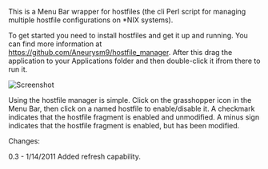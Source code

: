 This is a Menu Bar wrapper for hostfiles (the cli Perl script for managing multiple hostfile configurations on *NIX systems).

To get started you need to install hostfiles and get it up and running.  You can find more information at https://github.com/Aneurysm9/hostfile_manager.  After this drag the application to your Applications folder and then double-click it ifrom there to run it.

![Screenshot](/ezarko/HostfileManager-OSX-GUI/raw/master/hmss.png)

Using the hostfile manager is simple.  Click on the grasshopper icon in the Menu Bar, then click on a named hostfile to enable/disable it.  A checkmark indicates that the hostfile fragment is enabled and unmodified.  A minus sign indicates that the hostfile fragment is enabled, but has been modified.

Changes:

0.3 - 1/14/2011
      Added refresh capability.
